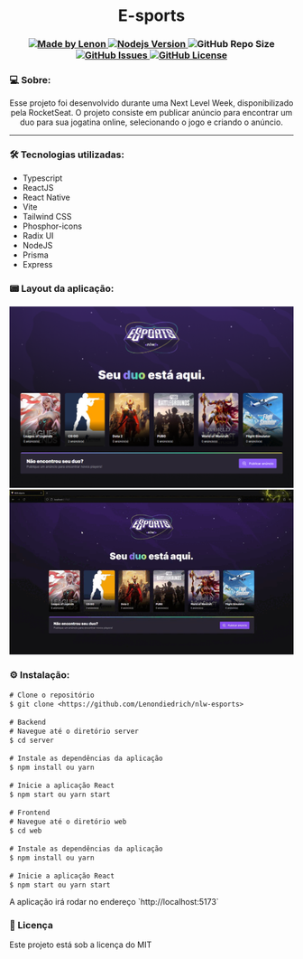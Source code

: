 
<h1 align="center">E-sports</h1>
<h3 align="center">
  <a href="https://github.com/Lenondiedrich">
      <img alt="Made by Lenon" src="https://img.shields.io/badge/made%20by-Lenondiedrich-blue">
   </a>
  <a href="https://github.com/nodejs/node/blob/master/doc/changelogs/CHANGELOG_V14.md#14.15.0">
      <img alt="Nodejs Version" src="https://img.shields.io/badge/node.js-v14.15.0-informational?logo=Node.JS">
  </a>
  <img alt="GitHub Repo Size" src="https://img.shields.io/github/repo-size/Lenondiedrich/nlw-esports">
  <a href="https://github.com/Lenondiedrich/nlw-esports/issues">
      <img alt="GitHub Issues" src="https://img.shields.io/github/issues/Lenondiedrich/nlw-esports">
   </a>
  <a href="./LICENSE.txt">
      <img alt="GitHub License" src="https://img.shields.io/github/license/Lenondiedrich/nlw-esports">
   </a>
</h3>
<h3>💻 Sobre: </h3>
<p align="center">Esse projeto foi desenvolvido durante uma Next Level Week, disponibilizado pela RocketSeat. O projeto consiste em publicar anúncio para encontrar um duo para sua jogatina online, selecionando o jogo e criando o anúncio.</p>
<hr/>
<h3>🛠 Tecnologias utilizadas: </h3>
<ul>
  <li>Typescript</li>
  <li>ReactJS</li>
  <li>React Native</li>
  <li>Vite</li>
  <li>Tailwind CSS</li>
  <li>Phosphor-icons</li>
  <li>Radix UI</li>
  <li>NodeJS</li>
  <li>Prisma</li>
  <li>Express</li>
  
</ul

<hr />

<h3>📟 Layout da aplicação:</h3>
  <img src="./esports.png" />
  <img src="./esportsDemo.gif" />
  
<h3>⚙️ Instalação: </h3>

    # Clone o repositório
    $ git clone <https://github.com/Lenondiedrich/nlw-esports>

    # Backend
    # Navegue até o diretório server
    $ cd server

    # Instale as dependências da aplicação
    $ npm install ou yarn

    # Inicie a aplicação React
    $ npm start ou yarn start

    # Frontend
    # Navegue até o diretório web
    $ cd web

    # Instale as dependências da aplicação
    $ npm install ou yarn

    # Inicie a aplicação React
    $ npm start ou yarn start


<p>A aplicação irá rodar no endereço `http://localhost:5173`</p>

<h3>📝 Licença</h3>
<p>Este projeto está sob a licença do MIT</p>
